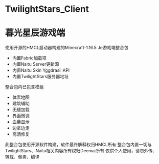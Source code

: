 # TwilightStars_Client
# 暮光星辰游戏端

使用开源的HMCL启动器构建的Minecraft-1.16.5 Je游戏端整合包
  - 内置Fabric加载项
  - 内置Naitu Server更新源
  - 内置Naitu Skin Yggdrasil API
  - 内置TwilightStars服务器地址

整合包内已包含模组
  - 体素地图
  - 建筑辅助
  - 无缝加载
  - 界面微调
  - 血量显示
  - 边拿边走
  - 高清修复

此整合包使用开源软件构建，软件最终解释权归HMCL所有
整合包内置一切与TwilightStars、Naitu相关内容所有权归Deemai所有
仅供个人使用，请勿外传、转载、倒卖、编译

